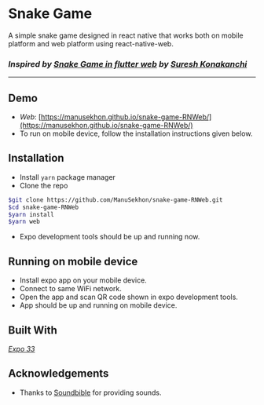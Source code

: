 # Snake Game
A simple snake game designed in react native that works both on mobile platform and web platform using react-native-web.

### *Inspired by [Snake Game in flutter web](https://github.com/sur950/Flutter_SnakeGame_FlutterWeb) by [Suresh Konakanchi](https://github.com/sur950)*
---

## Demo
* *Web*: [https://manusekhon.github.io/snake-game-RNWeb/](https://manusekhon.github.io/snake-game-RNWeb/)
* To run on mobile device, follow the installation instructions given below.

## Installation
* Install `yarn` package manager
* Clone the repo
```bash
$git clone https://github.com/ManuSekhon/snake-game-RNWeb.git
$cd snake-game-RNWeb
$yarn install
$yarn web
```
* Expo development tools should be up and running now.

## Running on mobile device
* Install expo app on your mobile device.
* Connect to same WiFi network.
* Open the app and scan QR code shown in expo development tools.
* App should be up and running on mobile device.

## Built With
*[Expo 33](https://blog.expo.io/expo-sdk-v33-0-0-is-now-available-52d1c99dfe4c)*

## Acknowledgements
* Thanks to [Soundbible](http://soundbible.com) for providing sounds.